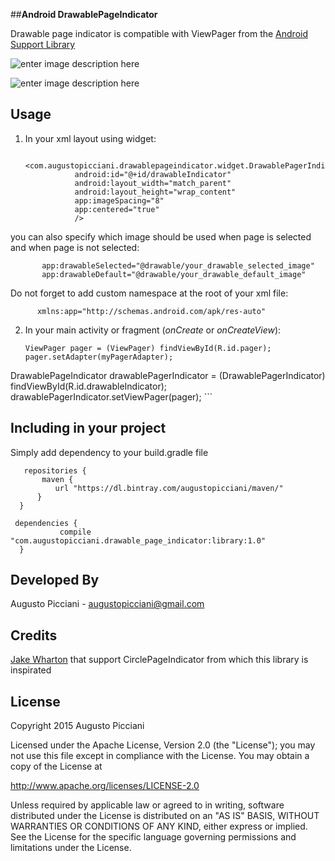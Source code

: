 ##**Android DrawablePageIndicator**

Drawable page indicator is compatible with ViewPager from the [Android Support Library](http://developer.android.com/tools/support-library/index.html) 


![enter image description here](https://lh3.googleusercontent.com/J9Rg8BoDugsdyaifJYdzKK8qoPCwKzyur7RWjVxbo-I=s500 "drawablePageIndicator_1.png")

![enter image description here](https://lh3.googleusercontent.com/_rSmPvOGRCAPIHgOONugq6IlUPd9ykfwduMauKPhZpA=s500 "drawablePageIndicator2.png")


## **Usage** ##

1) In your xml layout using widget:

      		<com.augustopicciani.drawablepageindicator.widget.DrawablePagerIndicator
                  android:id="@+id/drawableIndicator"
                  android:layout_width="match_parent"
                  android:layout_height="wrap_content"
                  app:imageSpacing="8"
                  app:centered="true"
                  />

you can also specify which image should be used when page is selected and when page is not selected:

           app:drawableSelected="@drawable/your_drawable_selected_image"
           app:drawableDefault="@drawable/your_drawable_default_image"
     
     
Do not forget to add custom namespace at the root of your xml file:

          xmlns:app="http://schemas.android.com/apk/res-auto"


2) In your main activity or fragment (*onCreate* or *onCreateView*):

	```
	ViewPager pager = (ViewPager) findViewById(R.id.pager);
	pager.setAdapter(myPagerAdapter);
	
  DrawablePageIndicator drawablePagerIndicator = (DrawablePagerIndicator) findViewById(R.id.drawableIndicator);
  drawablePagerIndicator.setViewPager(pager);
 	```  

 	
## **Including in your project** ##

Simply add dependency to your build.gradle file


 	   repositories {
 	       maven {
              url "https://dl.bintray.com/augustopicciani/maven/"
          }
      }
      
     dependencies {
               compile "com.augustopicciani.drawable_page_indicator:library:1.0"
      }
    

## **Developed By** ##

Augusto Picciani - augustopicciani@gmail.com
 	 	
## **Credits** ##

[Jake Wharton](https://github.com/JakeWharton) that support CirclePageIndicator from which this library is inspirated

## **License** ##

Copyright 2015 Augusto Picciani

Licensed under the Apache License, Version 2.0 (the "License");
you may not use this file except in compliance with the License.
You may obtain a copy of the License at

   http://www.apache.org/licenses/LICENSE-2.0

Unless required by applicable law or agreed to in writing, software
distributed under the License is distributed on an "AS IS" BASIS,
WITHOUT WARRANTIES OR CONDITIONS OF ANY KIND, either express or implied.
See the License for the specific language governing permissions and
limitations under the License.


  
  
	
	
	
            
  



